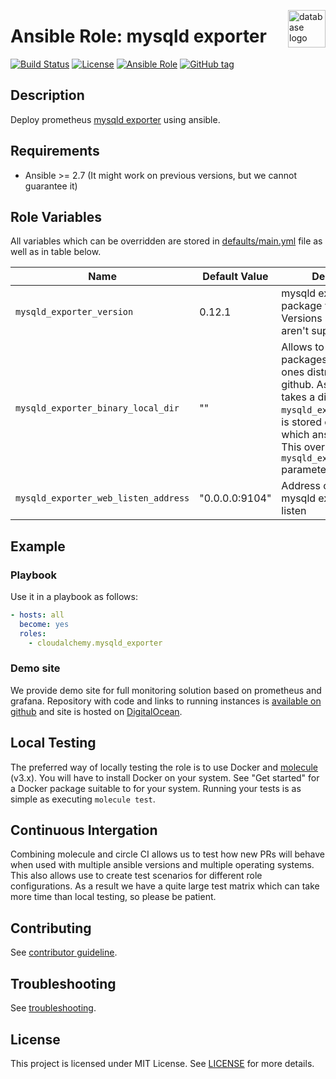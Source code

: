 <p><img src="http://www.timtyson.us/wordpress/wp-content/uploads/2014/05/database-mysql-logo-572x572.png" alt="database logo" title="database" align="right" height="60" /></p>

# Ansible Role: mysqld exporter

[![Build Status](https://travis-ci.com/cloudalchemy/ansible-mysqld_exporter.svg?branch=master)](https://travis-ci.com/cloudalchemy/ansible-mysqld_exporter)
[![License](https://img.shields.io/badge/license-MIT%20License-brightgreen.svg)](https://opensource.org/licenses/MIT)
[![Ansible Role](https://img.shields.io/badge/ansible%20role-cloudalchemy.mysqld_exporter-blue.svg)](https://galaxy.ansible.com/cloudalchemy/mysqld_exporter/)
[![GitHub tag](https://img.shields.io/github/tag/cloudalchemy/ansible-mysqld_exporter.svg)](https://github.com/cloudalchemy/ansible-mysqld_exporter/tags)

## Description

Deploy prometheus [mysqld exporter](https://github.com/prometheus/mysqld_exporter) using ansible.

## Requirements

- Ansible >= 2.7 (It might work on previous versions, but we cannot guarantee it)

## Role Variables

All variables which can be overridden are stored in [defaults/main.yml](defaults/main.yml) file as well as in table below.

| Name           | Default Value | Description                        |
| -------------- | ------------- | -----------------------------------|
| `mysqld_exporter_version` | 0.12.1 | mysqld exporter package version. Versions before 0.11 aren't supported. |
| `mysqld_exporter_binary_local_dir` | "" | Allows to use local packages instead of ones distributed on github. As parameter it takes a directory where `mysqld_exporter` binary is stored on host on which ansible is ran. This overrides `mysqld_exporter_version` parameter |
| `mysqld_exporter_web_listen_address` | "0.0.0.0:9104" | Address on which mysqld exporter will listen |

## Example

### Playbook

Use it in a playbook as follows:
```yaml
- hosts: all
  become: yes
  roles:
    - cloudalchemy.mysqld_exporter
```

### Demo site

We provide demo site for full monitoring solution based on prometheus and grafana. Repository with code and links to running instances is [available on github](https://github.com/cloudalchemy/demo-site) and site is hosted on [DigitalOcean](https://digitalocean.com).

## Local Testing

The preferred way of locally testing the role is to use Docker and [molecule](https://github.com/ansible-community/molecule) (v3.x). You will have to install Docker on your system. See "Get started" for a Docker package suitable to for your system. Running your tests is as simple as executing `molecule test`.

## Continuous Intergation

Combining molecule and circle CI allows us to test how new PRs will behave when used with multiple ansible versions and multiple operating systems. This also allows use to create test scenarios for different role configurations. As a result we have a quite large test matrix which can take more time than local testing, so please be patient.

## Contributing

See [contributor guideline](CONTRIBUTING.md).

## Troubleshooting

See [troubleshooting](TROUBLESHOOTING.md).

## License

This project is licensed under MIT License. See [LICENSE](/LICENSE) for more details.
